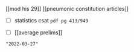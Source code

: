 [[mod his 29]]
[[pneumonic constitution articles]]
- [ ] statistics csat `pdf pg 413/949`

- [ ] [[average prelims]]

```query 2021-10-19 17:51
"2022-03-27"
```